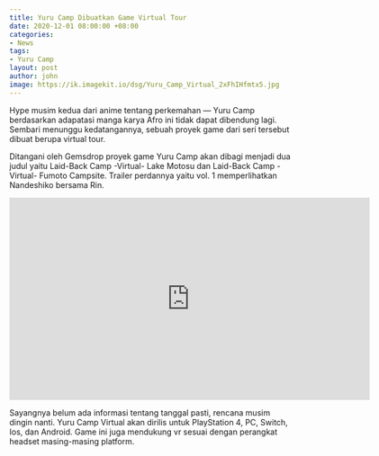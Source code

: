 ```yaml
---
title: Yuru Camp Dibuatkan Game Virtual Tour
date: 2020-12-01 08:00:00 +08:00
categories:
- News
tags:
- Yuru Camp
layout: post
author: john
image: https://ik.imagekit.io/dsg/Yuru_Camp_Virtual_2xFhIHfmtx5.jpg
---
```


Hype musim kedua dari anime tentang perkemahan — Yuru Camp berdasarkan adapatasi manga karya Afro ini tidak dapat dibendung lagi. Sembari menunggu kedatangannya, sebuah proyek game dari seri tersebut dibuat berupa virtual tour.

Ditangani oleh Gemsdrop proyek game Yuru Camp akan dibagi menjadi dua judul yaitu Laid-Back Camp -Virtual- Lake Motosu dan Laid-Back Camp -Virtual- Fumoto Campsite. Trailer perdannya yaitu vol. 1 memperlihatkan Nandeshiko bersama Rin.

<div class="videowrapper"><iframe width="640" height="360" src="https://www.youtube.com/embed/qutUBv9CrEM" frameborder="0" allow="accelerometer; autoplay; clipboard-write; encrypted-media; gyroscope; picture-in-picture" allowfullscreen></iframe></div>

Sayangnya belum ada informasi tentang tanggal pasti, rencana musim dingin nanti. Yuru Camp Virtual akan dirilis untuk PlayStation 4, PC, Switch, Ios, dan Android. Game ini juga mendukung vr sesuai dengan perangkat headset masing-masing platform.